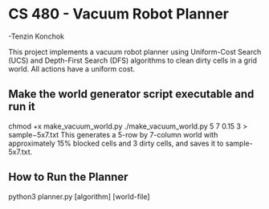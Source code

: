 # CS 480 - Vacuum Robot Planner
-Tenzin Konchok

This project implements a vacuum robot planner using Uniform-Cost Search (UCS) and Depth-First Search (DFS) algorithms to clean dirty cells in a grid world. All actions have a uniform cost.

## Make the world generator script executable and run it
chmod +x make_vacuum_world.py
./make_vacuum_world.py 5 7 0.15 3 > sample−5x7.txt
    This generates a 5-row by 7-column world with approximately 15% blocked cells and 3 dirty cells, and saves it to sample-5x7.txt.

## How to Run the Planner
python3 planner.py [algorithm] [world-file]